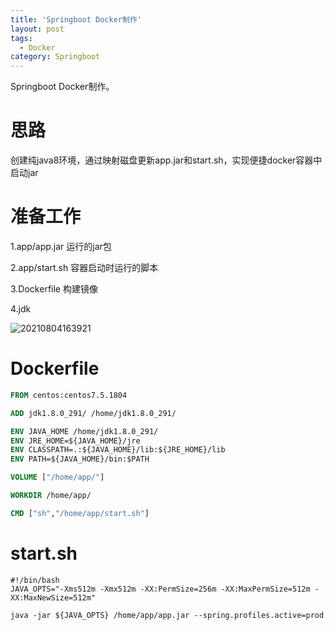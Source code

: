 ```yaml
---
title: 'Springboot Docker制作'
layout: post
tags:
  - Docker
category: Springboot
---
```

Springboot Docker制作。

<!--more-->

# 思路

创建纯java8环境，通过映射磁盘更新app.jar和start.sh，实现便捷docker容器中启动jar

# 准备工作

1.app/app.jar 运行的jar包

2.app/start.sh 容器启动时运行的脚本

3.Dockerfile 构建镜像

4.jdk

![20210804163921](https://raw.githubusercontent.com/QinL233/QinL233.github.io/master/images/20210804163921.png)

# Dockerfile

```dockerfile
FROM centos:centos7.5.1804

ADD jdk1.8.0_291/ /home/jdk1.8.0_291/

ENV JAVA_HOME /home/jdk1.8.0_291/
ENV JRE_HOME=${JAVA_HOME}/jre
ENV CLASSPATH=.:${JAVA_HOME}/lib:${JRE_HOME}/lib
ENV PATH=${JAVA_HOME}/bin:$PATH

VOLUME ["/home/app/"]

WORKDIR /home/app/

CMD ["sh","/home/app/start.sh"]
```

# start.sh

```shell
#!/bin/bash
JAVA_OPTS="-Xms512m -Xmx512m -XX:PermSize=256m -XX:MaxPermSize=512m -XX:MaxNewSize=512m"

java -jar ${JAVA_OPTS} /home/app/app.jar --spring.profiles.active=prod
```

